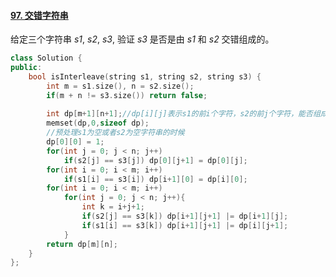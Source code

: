 #### [97. 交错字符串](https://leetcode-cn.com/problems/interleaving-string/)

给定三个字符串 *s1*, *s2*, *s3*, 验证 *s3* 是否是由 *s1* 和 *s2* 交错组成的。

```cpp
class Solution {
public:
    bool isInterleave(string s1, string s2, string s3) {
        int m = s1.size(), n = s2.size();
        if(m + n != s3.size()) return false;
        
        int dp[m+1][n+1];//dp[i][j]表示s1的前i个字符，s2的前j个字符，能否组成s3的前（i+j)个字符
        memset(dp,0,sizeof dp);
        //预处理s1为空或者s2为空字符串的时候
        dp[0][0] = 1;
        for(int j = 0; j < n; j++)
            if(s2[j] == s3[j]) dp[0][j+1] = dp[0][j];
        for(int i = 0; i < m; i++)
            if(s1[i] == s3[i]) dp[i+1][0] = dp[i][0];
        for(int i = 0; i < m; i++)
            for(int j = 0; j < n; j++){
                int k = i+j+1;
                if(s2[j] == s3[k]) dp[i+1][j+1] |= dp[i+1][j];
                if(s1[i] == s3[k]) dp[i+1][j+1] |= dp[i][j+1];
            }
        return dp[m][n];
    }
};
```

